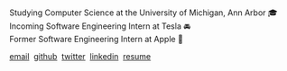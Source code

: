 Studying Computer Science at the University of Michigan, Ann Arbor 🎓  
Incoming Software Engineering Intern at Tesla 🚘  
Former Software Engineering Intern at Apple   

[email](https://www.google.com) &nbsp;[github](https://www.google.com) &nbsp;[twitter](https://www.google.com) &nbsp;[linkedin](https://www.google.com) &nbsp;[resume](https://www.google.com)  
